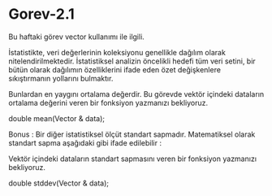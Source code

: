 # Gorev-2.1

Bu haftaki görev vector kullanımı ile ilgili.

İstatistikte, veri değerlerinin koleksiyonu genellikle dağılım olarak nitelendirilmektedir. İstatistiksel analizin öncelikli hedefi tüm veri setini, bir bütün olarak dağılımın özelliklerini ifade eden özet değişkenlere sıkıştırmanın yollarını bulmaktır.

Bunlardan en yaygını ortalama değerdir. Bu görevde vektör içindeki dataların ortalama değerini veren bir fonksiyon yazmanızı bekliyoruz.

double mean(Vector<double> & data);


Bonus : Bir diğer istatistiksel ölçüt standart sapmadır. Matematiksel olarak standart sapma aşağıdaki gibi ifade edilebilir :
  
  Vektör içindeki dataların standart sapmasını veren bir fonksiyon yazmanızı bekliyoruz.

  double stddev(Vector<double> & data);
